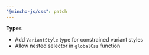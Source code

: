```yaml
---
"@mincho-js/css": patch
---
```


**Types**

- Add `VariantStyle` type for constrained variant styles
- Allow nested selector in `globalCss` function
